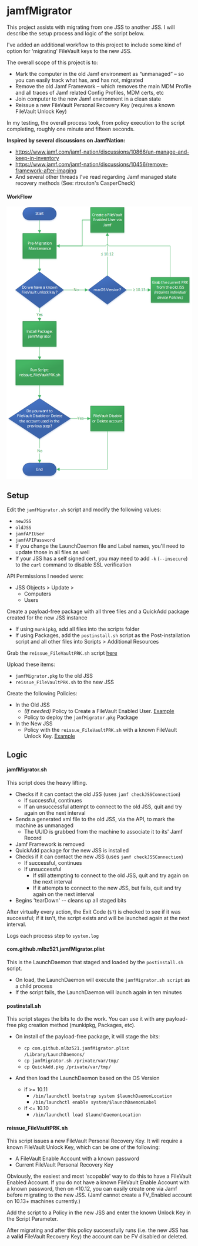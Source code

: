 # jamfMigrator
This project assists with migrating from one JSS to another JSS.  I will describe the setup process and logic of the script below.

I've added an additional workflow to this project to include some kind of option for 'migrating' FileVault keys to the new JSS.

The overall scope of this project is to:
  * Mark the computer in the old Jamf environment as “unmanaged” – so you can easily track what has, and has not, migrated
  * Remove the old Jamf Framework – which removes the main MDM Profile and all traces of Jamf related Config Profiles, MDM certs, etc
  * Join computer to the new Jamf environment in a clean state
  * Reissue a new FileVault Personal Recovery Key (requires a known FileVault Unlock Key)

In my testing, the overall process took, from policy execution to the script completing, roughly one minute and fifteen seconds.

**Inspired by several discussions on JamfNation:**
* https://www.jamf.com/jamf-nation/discussions/10866/un-manage-and-keep-in-inventory
* https://www.jamf.com/jamf-nation/discussions/10456/remove-framework-after-imaging
* And several other threads I've read regarding Jamf managed state recovery methods (See:  rtrouton's CasperCheck)

#### WorkFlow ####

![Flow Chart](https://github.com/MLBZ521/jamfMigrator/blob/master/jamfMigrator.png "JamfMigrator Flow Chart")

## Setup ##

Edit the `jamfMigrator.sh` script and modify the following values:
  * `newJSS`
  * `oldJSS`
  * `jamfAPIUser`
  * `jamfAPIPassword`
  * If you change the LaunchDaemon file and Label names, you'll need to update those in all files as well
  * If your JSS has a self signed cert, you may need to add `-k` (`--insecure`) to the `curl` command to disable SSL verification

API Permissions I needed were:
  * JSS Objects > Update > 
    * Computers
    * Users

Create a payload-free package with all three files and a QuickAdd package created for the new JSS instance
  * If using `munkipkg`, add all files into the scripts folder
  * If using Packages, add the `postinstall.sh` script as the Post-installation script and all other files into Scripts > Additional Resources

Grab the `reissue_FileVaultPRK.sh` script [here](https://github.com/MLBZ521/macOS.JAMF/blob/master/Scripts/reissue_FileVaultPRK.sh)

Upload these items:
  * `jamfMigrator.pkg` to the old JSS
  * `reissue_FileVaultPRK.sh` to the new JSS

Create the following Policies:
  * In the Old JSS
    * *(If needed)* Policy to Create a FileVault Enabled User.  [Example](https://github.com/MLBZ521/jamfMigrator/blob/master/Create%20FV_enabled%20User.png)
    * Policy to deploy the `jamfMigrator.pkg` Package
  * In the New JSS
    * Policy with the `reissue_FileVaultPRK.sh` with a known FileVault Unlock Key.  [Example](https://github.com/MLBZ521/jamfMigrator/blob/master/FV2%20Reissue%20Script.png)


## Logic ##

#### jamfMigrator.sh ####

This script does the heavy lifting.

  * Checks if it can contact the old JSS (uses `jamf checkJSSConnection`)
    * If successful, continues
    * If an unsuccessful attempt to connect to the old JSS, quit and try again on the next interval
  * Sends a generated xml file to the old JSS, via the API, to mark the machine as unmanaged
    * The UUID is grabbed from the machine to associate it to its' Jamf Record
  * Jamf Framework is removed
  * QuickAdd package for the new JSS is installed
  * Checks if it can contact the new JSS (uses `jamf checkJSSConnection`)
    * If successful, continues
    * If unsuccessful
      * If still attempting to connect to the old JSS, quit and try again on the next interval
      * If it attempts to connect to the new JSS, but fails, quit and try again on the next interval
  * Begins 'tearDown' -- cleans up all staged bits

After virtually every action, the Exit Code (`$?`) is checked to see if it was successful; if it isn't, the script exists and will be launched again at the next interval.

Logs each process step to `system.log`


#### com.github.mlbz521.jamfMigrator.plist ####

This is the LaunchDaemon that staged and loaded by the `postinstall.sh` script. 

 * On load, the LaunchDaemon will execute the `jamfMigrator.sh script` as a child process
 * If the script fails, the LaunchDaemon will launch again in ten minutes


#### postinstall.sh ####

This script stages the bits to do the work.  You can use it with any payload-free pkg creation method (munkipkg, Packages, etc).

* On install of the payload-free package, it will stage the bits:
  * `cp com.github.mlbz521.jamfMigrator.plist /Library/LaunchDaemons/`
  * `cp jamfMigrator.sh /private/var/tmp/`
  * `cp QuickAdd.pkg /private/var/tmp/`

* And then load the LaunchDaemon based on the OS Version
  * if >= 10.11
    * `/bin/launchctl bootstrap system $launchDaemonLocation`
    * `/bin/launchctl enable system/$launchDaemonLabel`
  * if <= 10.10
    * `/bin/launchctl load $launchDaemonLocation`


#### reissue_FileVaultPRK.sh ####

This script issues a new FileVault Personal Recovery Key.  It will require a known FileVault Unlock Key, which can be one of the following:
  * A FileVault Enable Account with a known password
  * Current FileVault Personal Recovery Key

Obviously, the easiest and most 'scopable' way to do this to have a FileVault Enabled Account.  If you do not have a known FileVault Enable Account with a known password, then on ≤10.12, you can easily create one via Jamf before migrating to the new JSS.  (Jamf cannot create a FV_Enabled account on 10.13+ machines currently.)  

Add the script to a Policy in the new JSS and enter the known Unlock Key in the Script Parameter.

After migrating and after this policy successfully runs (i.e. the new JSS has a **valid** FileVault Recovery Key) the account can be FV disabled or deleted.
